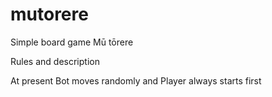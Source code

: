 # mutorere
Simple board game Mū tōrere

Rules and description 

At present Bot moves randomly and Player always starts first
